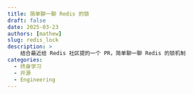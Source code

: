 ```yaml
---
title: 简单聊一聊 Redis 的锁
draft: false
date: 2025-03-23
authors: [mathew]
slug: redis_lock
description: >
    结合最近给 Redis 社区提的一个 PR，简单聊一聊 Redis 的锁机制
categories:
  - 终身学习
  - 开源
  - Engineering
---
```




